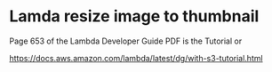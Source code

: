 # Lamda resize image to thumbnail

Page 653 of the Lambda Developer Guide PDF is the Tutorial or

https://docs.aws.amazon.com/lambda/latest/dg/with-s3-tutorial.html